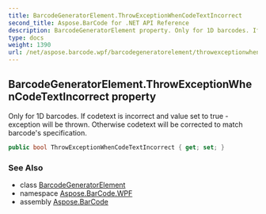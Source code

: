 ```yaml
---
title: BarcodeGeneratorElement.ThrowExceptionWhenCodeTextIncorrect
second_title: Aspose.BarCode for .NET API Reference
description: BarcodeGeneratorElement property. Only for 1D barcodes. If codetext is incorrect and value set to true  exception will be thrown. Otherwise codetext will be corrected to match barcodes specification
type: docs
weight: 1390
url: /net/aspose.barcode.wpf/barcodegeneratorelement/throwexceptionwhencodetextincorrect/
---
```

## BarcodeGeneratorElement.ThrowExceptionWhenCodeTextIncorrect property

Only for 1D barcodes. If codetext is incorrect and value set to true - exception will be thrown. Otherwise codetext will be corrected to match barcode's specification.

```csharp
public bool ThrowExceptionWhenCodeTextIncorrect { get; set; }
```

### See Also

* class [BarcodeGeneratorElement](../)
* namespace [Aspose.BarCode.WPF](../../barcodegeneratorelement/)
* assembly [Aspose.BarCode](../../../)


